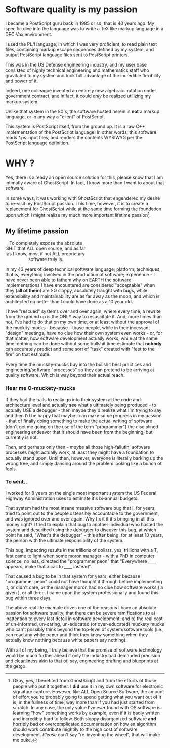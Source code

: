 # Software quality is my passion

I became a PostScript guru back in 1985 or so, that is 40 years ago. My specific dive into the language was to write a TeX like markup language in a DEC Vax environment.

I used the PL/I language, in which I was very proficient, to read plain text files, containing 
markup escape sequences defined by my system, and output PostScript language files sent to PostScript printers.

This was in the US Defense engineering industry, and my user base consisted of highly technical engineering and mathematics staff who gravitated 
to my system and took full advantage of the incredible flexibility and power of it.

Indeed, one colleague invented an entirely new algebraic notation under government contract, and in fact, it could <i>only</i> be realized 
utilizing my markup system.

Unlike that system in the 80's, the software hosted herein is <b>not</b> a markup language, or in any way a "client" of PostScript.

This system is PostScript itself, from the ground up. It is a raw C++ implementation of the PostScript language! In other words, this software reads 
*.ps input files, and renders the contents WYSIWYG per the PostScript language definition.

# WHY ?

Yes, there is already an open source solution for this, please know that I am intimatly aware of GhostScript. In fact, I know more than 
I want to about that software. 

In some ways, it was working with GhostScript that engendered my desire to re-visit my PostScript passion. This time, however, it is to create 
a replacement for GhostScript while at the same time forming the foundation upon which I might realize my much more important lifetime passion[^1].

[^1]: Okay, yes, I benefited from GhostScript and from the efforts of those people who put it together. I **did** use it in my own software 
for electronic signature capture. However, like ALL Open Source Software, the amount of effort you're probably going to spend getting what 
you want out of it is, in the fullness of time, way more than if you had just started from scratch. In any case, the only value I've *ever* 
found with OS software is learning "how" something works by example, even if it is badly written and incredibly hard to follow.
Both sloppy disorganized software **and** horribly bad or overcomplicated documentation on how an algorithm should work contribute
mightily to the high cost of software development. *Please* don't say "re-inventing the wheel", that will make me puke.

## My lifetime passion

<p style="text-align:center;width: 256px">To completely expose the absolute SHIT that ALL open source, and as far as I know, most if not ALL proprietary software truly is.</p>

In my 43 years of deep technical software language; platform; techniques; that is, everything involved in the production of software; experience - I have never
been able to fathom why on EARTH the software implementations I have encountered are considered "acceptable" when they (<b>all of them</b>) are SO sloppy, absolutely fraught with bugs, 
while extensibility and maintainability are as far away as the moon, and which is architected no better than I could have done as a 10 year old.

I have "rescued" systems over and over again, where every time, a rewrite from the ground up is the ONLY way to resuscitate it. 
And, more times than not, I've had to do that on my own time, or at least without the approval of the muckity-mucks - 
because - those people, while in their incessant "design" meetings, have no clue how their own system even works - or, for that matter, 
how software development actually works, while at the same time, nothing can be done without some bullshit time estimate that <b>nobody</b> can
accurately predict and some sort of "task" created with "feet to the fire" on that estimate.

Every time the muckity-mucks buy into the bullshit best practices and engineering/software "processes" so they can pretend to be 
arriving at quality software. Which is way beyond their actual reach.

### Hear me O-muckety-mucks

If they had the balls to really go into their system at the code and architecture level and actually <b>see</b> what's ultimately
being produced - to actually USE a debugger - then maybe they'd realize what I'm trying to say and then I'd be happy that maybe I can make some progress in my passion - 
that of finally doing something to make the actual writing of software (don't get me going on the use of the term "programmer") the disciplined
engineering endeavor that it should have been from the beginning, but currently is not.

Then, and perhaps only then - <i>maybe</i> all those high-fallutin' software processes might actually work, at least they might have a 
foundation to actually stand upon. Until then, however, everyone is literally barking up the wrong tree, and simply dancing around the problem looking like a bunch of fools.

### To whit...

I worked for 8 years on the single most important system the US Federal Highway Administration uses to estimate it's bi-annual budgets.

That system had the most insane massive software bug that I, for years, tried to point out to the people ostensibly accountable to the government, 
and was ignored over and over again. Why fix it if it's bringing in all this money right? I tried to explain that bug to another individual 
who hosted the system and described using the debugger to discover this bug, at which point he said, "What's the debugger" - this after being, for at least 
10 years, the person with the ultimate responsibility of the system.

This bug, impacting results in the trillions of dollars, yes, trillions with a T, first came to light when some moron manager - with a PhD in computer
science, no less, directed the "programmer peon" that "Everywhere ____ appears, make that a call to ____ instead".

That caused a bug to be in that system for years, either because "programmer peon" could not have thought it through before implementing it, or didn't care, or the 
manager moron had no clue how software works ( a given ), or all three. I came upon the system professionally and found this bug within three days.

The above real life example drives one of the reasons I have an absolute passion for software quality, that there can be severe ramifications
to a) inattention to every last detail in software development, and b) the real cost of un-informed, un-caring, un-educated (or over-educated) 
muckety mucks who can't possibly think beyond the top-level of system/software tools (i.e., can read any white paper and think they know something
when they actually know nothing because white papers say nothing).

With all of my being, I truly believe that the promise of software technology would be much further ahead if only the industry had demanded precision and cleanliness 
akin to that of, say, engineering drafting and blueprints at the getgo.





